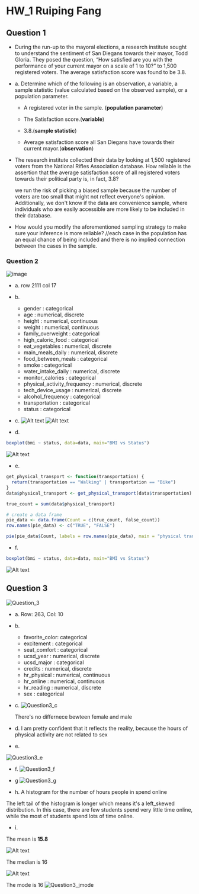 # HW_1 Ruiping Fang

## Question 1

- During the run-up to the mayoral elections, a research institute sought to understand the sentiment of San Diegans towards their mayor, Todd Gloria. They posed the question, “How satisfied are you with the performance of your current mayor on a scale of 1 to 10?” to 1,500 registered voters. The average satisfaction score was found to be 3.8.

- a. Determine which of the following is an observation, a variable, a sample statistic (value calculated based on the observed sample), or a population parameter.

  - A registered voter in the sample. (**population parameter**)

  - The Satisfaction score.(**variable**)

  - 3.8.(**sample statistic**)

  - Average satisfaction score all San Diegans have towards their current mayor.(**observation**)

- The research institute collected their data by looking at 1,500 registered voters from the National Rifles Association database. How reliable is the assertion that the average satisfaction score of all registered voters towards their political party is, in fact, 3.8?

  we run the risk of picking a biased sample because the number of voters are too small that might not reflect everyone's opinion. Additionally, we don't know if the data are convenience sample, where individuals who are easily accessible are more likely to be included in their database.

- How would you modify the aforementioned sampling strategy to make sure your inference is more reliable?
  //each case in the population has an equal
  chance of being included and there is no implied connection between the cases in the sample.

### Question 2

![image](Question2_hw1.png)

- a. row 2111 col 17
- b.

  - gender : categorical
  - age : numerical, discrete
  - height : numerical, continuous
  - weight : numerical, continuous
  - family_overweight : categorical
  - high_caloric_food : categorical
  - eat_vegetables : numerical, discrete
  - main_meals_daily : numerical, discrete
  - food_between_meals : categorical
  - smoke : categorical
  - water_intake_daily : numerical, discrete
  - monitor_calories : categorical
  - physical_activity_frequency : numerical, discrete
  - tech_device_usage : numerical, discrete
  - alcohol_frequency : categorical
  - transportation : categorical
  - status : categorical

- c. ![Alt text](bmi_code.png)
  ![Alt text](df_with_bmi.png)

- d.

```R
boxplot(bmi ~ status, data=data, main="BMI vs Status")
```

![Alt text](BMI_Status.png)

- e.

```R
get_physical_transport <- function(transportation) {
  return(transportation == "Walking" | transportation == "Bike")
}
data$physical_transport <- get_physical_transport(data$transportation)

true_count = sum(data$physical_transport)

# create a data frame
pie_data <- data.frame(Count = c(true_count, false_count))
row.names(pie_data) <- c("TRUE", "FALSE")

pie(pie_data$Count, labels = row.names(pie_data), main = "physical transport")
```

- f.

```R
boxplot(bmi ~ status, data=data, main="BMI vs Status")
```

![Alt text](bmi_physical_transport_boxplot.png)

## Question 3

![Question_3](Question3_hw1.png)

- a.
  Row: 263, Col: 10

- b.

  - favorite_color: categorical
  - excitement : categorical
  - seat_comfort : categorical
  - ucsd_year : numerical, discrete
  - ucsd_major : categorical
  - credits : numerical, discrete
  - hr_physical : numerical, continuous
  - hr_online : numerical, continuous
  - hr_reading : numerical, discrete
  - sex : categorical

- c.
  ![Question3_c](Question3_c.png)

  There's no differnece bewteen female and male

- d.
  I am pretty confident that it reflects the reality, because the hours of physical activity are not related to sex

- e.

![Question3_e](Question3_e.png)

- f.
  ![Question3_f](Question3_f.png)

- g
  ![Question3_g ](Question3_g.png)

- h. A histogram for the number of hours people in spend online

The left tail of the histogram is longer which means it's a left_skewed distribution. In this case, there are few students spend very little time online, while the most of students spend lots of time online.

- i.

The mean is **15.8**

![Alt text](Question3_jmean.png)

The median is 16

![Alt text](Question3_jmedian.png)

The mode is 16
![Question3_jmode](Question3_jmode.png)
